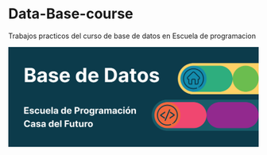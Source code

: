 # Data-Base-course
Trabajos practicos del curso de base de datos en Escuela de programacion

![Banner](./banner-2.png)





